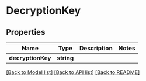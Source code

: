 # DecryptionKey

## Properties
Name | Type | Description | Notes
------------ | ------------- | ------------- | -------------
**decryptionKey** | **string** |  | 

[[Back to Model list]](../README.md#documentation-for-models) [[Back to API list]](../README.md#documentation-for-api-endpoints) [[Back to README]](../README.md)


